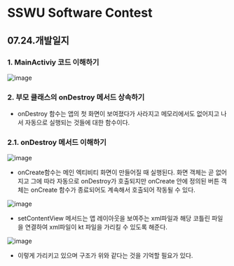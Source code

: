 # SSWU Software Contest
## 07.24.개발일지 

### 1. MainActiviy 코드 이해하기 

![image](https://user-images.githubusercontent.com/65717358/126858163-feae89bb-9911-4c36-82f7-67f7aa9a3fc6.png)

### 2. 부모 클래스의 onDestroy 메서드 상속하기 

- onDestroy 함수는 앱의 첫 화면이 보여졌다가 사라지고 메모리에서도 없어지고 나서 자동으로 실행되는 것들에 대한 함수이다. 

### 2.1. onDestroy 메서드 이해하기 

![image](https://user-images.githubusercontent.com/65717358/126858225-82b8082f-b7d9-4be4-92b6-13e354067941.png)

- onCreate함수는 메인 엑티비티 화면이 만들어질 때 실행된다. 화면 객체는 곧 없어지고 그에 따라 자동으로 onDestroy가 호출되지만 onCreate 안에 정의된 버튼 객체는 onCreate 함수가 종료되어도 계속해서 호출되어 작동될 수 있다. 

![image](https://user-images.githubusercontent.com/65717358/126858255-dabd06e8-1f87-4a2d-8386-04e152a03b6f.png)

- setContentView 메서드는 앱 레이아웃을 보여주는 xml파일과 해당 코틀린 파일을 연결하여 xml파일이 kt 파일을 가리킬 수 있도록 해준다. 

![image](https://user-images.githubusercontent.com/65717358/126858329-25ae052a-4a0a-4673-83df-d9577f7b9132.png)

- 이렇게 가리키고 있으며 구조가 위와 같다는 것을 기억할 필요가 있다. 
